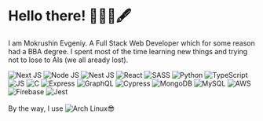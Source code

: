 # Hello there! 🧔🏼‍♂️🖋️

I am Mokrushin Evgeniy. A Full Stack Web Developer which for some reason had a BBA degree. I spent most of the time learning new things and trying not to lose to AIs (we all aready lost).
 
<div display="flex">
<img alt="Next JS" src="https://img.shields.io/badge/Next-black?style=for-the-badge&logo=next.js&logoColor=white" />
<img alt="Node JS" src="https://img.shields.io/badge/node.js-6DA55F?style=for-the-badge&logo=node.js&logoColor=white" />
<img alt="Nest JS" src="https://img.shields.io/badge/nestjs-%23E0234E.svg?style=for-the-badge&logo=nestjs&logoColor=white" />
<img alt="React" src="https://img.shields.io/badge/react-%2320232a.svg?style=for-the-badge&logo=react&logoColor=%2361DAFB" />
<img alt="SASS" src="https://img.shields.io/badge/SASS-hotpink.svg?style=for-the-badge&logo=SASS&logoColor=white" />
<img alt="Python" src="https://img.shields.io/badge/python-3670A0?style=for-the-badge&logo=python&logoColor=ffdd54" />
<img alt="TypeScript" src="https://img.shields.io/badge/typescript-%23007ACC.svg?style=for-the-badge&logo=typescript&logoColor=white" />
<img alt="JS" src="https://img.shields.io/badge/javascript-%23323330.svg?style=for-the-badge&logo=javascript&logoColor=%23F7DF1E" />
<img alt="C" src="https://img.shields.io/badge/C-00599C?style=for-the-badge&logo=c&logoColor=white" />
<img alt="Express" src="https://img.shields.io/badge/express.js-%23404d59.svg?style=for-the-badge&logo=express&logoColor=%2361DAFB" />
<img alt="GraphQL" src="https://img.shields.io/badge/-TypeGraphQL-%23C04392?style=for-the-badge" />
<img alt="Cypress" src="https://img.shields.io/badge/-cypress-%23E5E5E5?style=for-the-badge&logo=cypress&logoColor=058a5e" />
<img alt="MongoDB" src="https://img.shields.io/badge/MongoDB-%234ea94b.svg?style=for-the-badge&logo=mongodb&logoColor=white" />
<img alt="MySQL" src="https://img.shields.io/badge/mysql-%2300f.svg?style=for-the-badge&logo=mysql&logoColor=white" />
<img alt="AWS" src="https://img.shields.io/badge/AWS-%23FF9900.svg?style=for-the-badge&logo=amazon-aws&logoColor=white" />
<img alt="Firebase" src="https://img.shields.io/badge/firebase-%23039BE5.svg?style=for-the-badge&logo=firebase" />
<img alt="Jest" src="https://img.shields.io/badge/Jest-323330?style=for-the-badge&logo=Jest&logoColor=white" />
</div>
<br />
<div display="flex" alignItems="center">
 <span>By the way, I use </span> <img alt="Arch Linux" src="https://img.shields.io/badge/Arch_Linux-1793D1?style=for-the-badge&logo=arch-linux&logoColor=white" />😎
</div>
